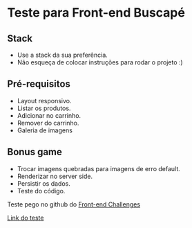 # Teste para Front-end Buscapé

## Stack

* Use a stack da sua preferência.
* Não esqueça de colocar instruções para rodar o projeto :)

## Pré-requisitos

* Layout responsivo.
* Listar os produtos.
* Adicionar no carrinho.
* Remover do carrinho.
* Galeria de imagens

## Bonus game

* Trocar imagens quebradas para imagens de erro default.
* Renderizar no server side.
* Persistir os dados.
* Teste do código.

Teste pego no github do [Front-end Challenges](https://github.com/felipefialho/frontend-challenges)

[Link do teste](https://github.com/buscape-company/exercicios/tree/master/frontend)


